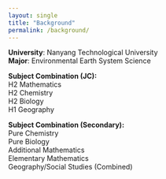 ```yaml
---
layout: single
title: "Background"
permalink: /background/
---
```


**University**: Nanyang Technological University  
**Major**: Environmental Earth System Science  

**Subject Combination (JC):**  
H2 Mathematics  
H2 Chemistry  
H2 Biology  
H1 Geography  

**Subject Combination (Secondary):**  
Pure Chemistry  
Pure Biology  
Additional Mathematics  
Elementary Mathematics  
Geography/Social Studies (Combined)  